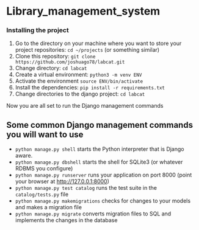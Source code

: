 # Library_management_system

### Installing the project
1. Go to the directory on your machine where you want to store your project repositories: `cd ~/projects` (or something similar)
2. Clone this repository: `git clone https://github.com/joshuago78/labcat.git`
3. Change directory: `cd labcat`
4. Create a virtual environment: `python3 -m venv ENV`
5. Activate the environment `source ENV/bin/activate`
6. Install the dependencies: `pip install -r requirements.txt`
7. Change directories to the django project: `cd labcat`

Now you are all set to run the Django management commands

## Some common Django management commands you will want to use

- `python manage.py shell` starts the Python interpreter that is Django aware.
- `python manage.py dbshell` starts the shell for SQLite3 (or whatever RDBMS you configure)
- `python manage.py runserver` runs your application on port 8000 (point your browser at http://127.0.0.1:8000)
- `python manage.py test catalog` runs the test suite in the `catalog/tests.py` file
- `python manage.py makemigrations` checks for changes to your models and makes a migration file
- `python manage.py migrate` converts migration files to SQL and implements the changes in the database
